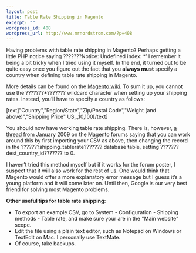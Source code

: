 ```yaml
--- 
layout: post
title: Table Rate Shipping in Magento
excerpt: ""
wordpress_id: 408
wordpress_url: http://www.mrnordstrom.com/?p=408
---
```

<p>Having problems with table rate shipping in Magento? Perhaps getting a little PHP notice saying ???????Notice: Undefined index: *&rsquo; I remember it being a bit tricky when I tried using it myself. In the end, it turned out to be quite easy once you figure out the fact that you <strong>always must</strong> specify a country when defining table rate shipping in Magento.</p>

<p>More details can be found on the <a href="http://www.magentocommerce.com/wiki/configuring_shipping_rates">Magento wiki</a>. To sum it up, you cannot use the ???????*??????? wildcard character when setting up your shipping rates. Instead, you&rsquo;ll have to specify a country as follows:</p>

[text]&quot;Country&quot;,&quot;Region/State&quot;,&quot;Zip/Postal Code&quot;,&quot;Weight (and above)&quot;,&quot;Shipping Price&quot;
US,*,*,10,100[/text]

<p>You should now have working table rate shipping. There is, however, <a href="http://www.magentocommerce.com/boards/viewthread/26325/#t91285">a thread</a> from January 2009 on the Magento forums saying that you can work around this by first importing your CSV as above, then changing the record in the ???????shipping_tablerate??????? database table, setting ???????dest_country_id??????? to 0.</p>

<p>I haven&rsquo;t tried this method myself but if it works for the forum poster, I suspect that it will also work for the rest of us. One would think that Magento would offer a more explanatory error message but I guess it&rsquo;s a young platform and it will come later on. Until then, Google is our very best friend for solving most Magento problems.</p>

<p><strong>Other useful tips for table rate shipping:</strong></p>

<ul>
	<li>To export an example CSV, go to System - Configuration - Shipping methods - Table rate, and make sure your are in the "Main website" scope.</li>
	<li>Edit the file using a plain text editor, such as Notepad on Windows or TextEdit on Mac. I personally use TextMate.</li>
	<li>Of course, take backups.</li>
</ul>
